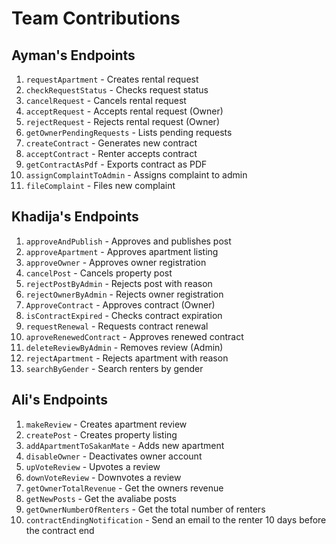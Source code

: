 # Team Contributions

## Ayman's Endpoints
1. `requestApartment` - Creates rental request
2. `checkRequestStatus` - Checks request status
3. `cancelRequest` - Cancels rental request
4. `acceptRequest` - Accepts rental request (Owner)
5. `rejectRequest` - Rejects rental request (Owner)
6. `getOwnerPendingRequests` - Lists pending requests
7. `createContract` - Generates new contract
8. `acceptContract` - Renter accepts contract
9. `getContractAsPdf` - Exports contract as PDF
10. `assignComplaintToAdmin` - Assigns complaint to admin
11. `fileComplaint` - Files new complaint

## Khadija's Endpoints
1. `approveAndPublish` - Approves and publishes post
2. `approveApartment` - Approves apartment listing
3. `approveOwner` - Approves owner registration
4. `cancelPost` - Cancels property post
5. `rejectPostByAdmin` - Rejects post with reason
6. `rejectOwnerByAdmin` - Rejects owner registration
7. `ApproveContract` - Approves contract (Owner)
8. `isContractExpired` - Checks contract expiration
9. `requestRenewal` - Requests contract renewal
10. `aproveRenewedContract` - Approves renewed contract
11. `deleteReviewByAdmin` - Removes review (Admin)
12. `rejectApartment` - Rejects apartment with reason
13. `searchByGender` - Search renters by gender

## Ali's Endpoints
1. `makeReview` - Creates apartment review
2. `createPost` - Creates property listing
3. `addApartmentToSakanMate` - Adds new apartment
4. `disableOwner` - Deactivates owner account
5. `upVoteReview` - Upvotes a review
6. `downVoteReview` - Downvotes a review
7. `getOwnerTotalRevenue` - Get the owners revenue
8. `getNewPosts` - Get the avaliabe posts
9. `getOwnerNumberOfRenters` - Get the total number of renters
10. `contractEndingNotification` - Send an email to the renter 10 days before the contract end
